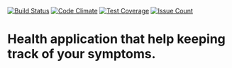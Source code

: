 [![Build Status](https://travis-ci.org/GeoHealth/HAppi_mobile.svg?branch=master)](https://travis-ci.org/GeoHealth/HAppi_mobile)
[![Code Climate](https://codeclimate.com/github/GeoHealth/HAppi_mobile/badges/gpa.svg)](https://codeclimate.com/github/GeoHealth/HAppi_mobile)
[![Test Coverage](https://codeclimate.com/github/GeoHealth/HAppi_mobile/badges/coverage.svg)](https://codeclimate.com/github/GeoHealth/HAppi_mobile/coverage)
[![Issue Count](https://codeclimate.com/github/GeoHealth/HAppi_mobile/badges/issue_count.svg)](https://codeclimate.com/github/GeoHealth/HAppi_mobile)

# Health application that help keeping track of your symptoms.
